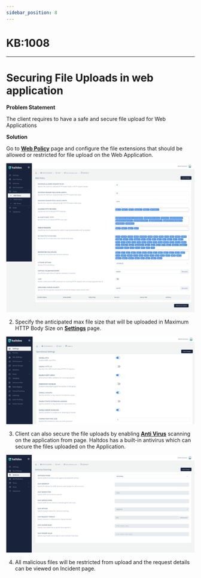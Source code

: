 ```yaml
---
sidebar_position: 8
---
```


# KB:1008
----------

# Securing File Uploads in web application

**Problem Statement**

The client requires to have a safe and secure file upload for Web Applications

**Solution**

Go to [**Web Policy**](docs/waf/listener/profiles/policy/web_policy.md)  page and configure the file extensions that should be allowed or restricted for  file upload on the Web Application. 

![kb-1008](/img/waf/v6/kb/webbb.png)

2. Specify the anticipated max file size that will be uploaded in Maximum HTTP Body Size on [**Settings**](docs/waf/listener/settings.md) page.

![kb-1008](/img/waf/v6/kb/kb8.png)

3. Client can also secure the file uploads by enabling [**Anti Virus**](docs/waf/listener/profiles/anti_virus.md) scanning on the application from  page. Haltdos has a built-in antivirus which can secure the files uploaded on the Application. 

![kb-1008](/img/waf/v6/kb/kb82.png)

4. All malicious files will be restricted from upload and the request details can be viewed on Incident page.

